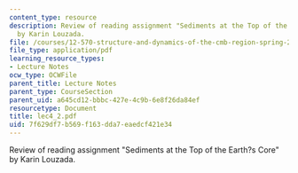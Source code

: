 ```yaml
---
content_type: resource
description: Review of reading assignment "Sediments at the Top of the Earth?s Core"
  by Karin Louzada.
file: /courses/12-570-structure-and-dynamics-of-the-cmb-region-spring-2004/7f629df7b569f163dda7eaedcf421e34_lec4_2.pdf
file_type: application/pdf
learning_resource_types:
- Lecture Notes
ocw_type: OCWFile
parent_title: Lecture Notes
parent_type: CourseSection
parent_uid: a645cd12-bbbc-427e-4c9b-6e8f26da84ef
resourcetype: Document
title: lec4_2.pdf
uid: 7f629df7-b569-f163-dda7-eaedcf421e34
---
```

Review of reading assignment "Sediments at the Top of the Earth?s Core" by Karin Louzada.

